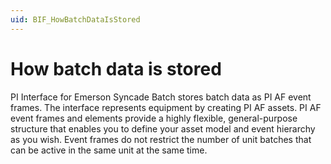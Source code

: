 ```yaml
---
uid: BIF_HowBatchDataIsStored
---
```


# How batch data is stored

<!-- Customized for syncade -->

PI Interface for Emerson Syncade Batch stores batch data as PI AF event frames. The interface represents equipment by creating PI AF assets. PI AF event frames and elements provide a highly flexible, general-purpose structure that enables you to define your asset model and event hierarchy as you wish. Event frames do not restrict the number of unit batches that can be active in the same unit at the same time. 